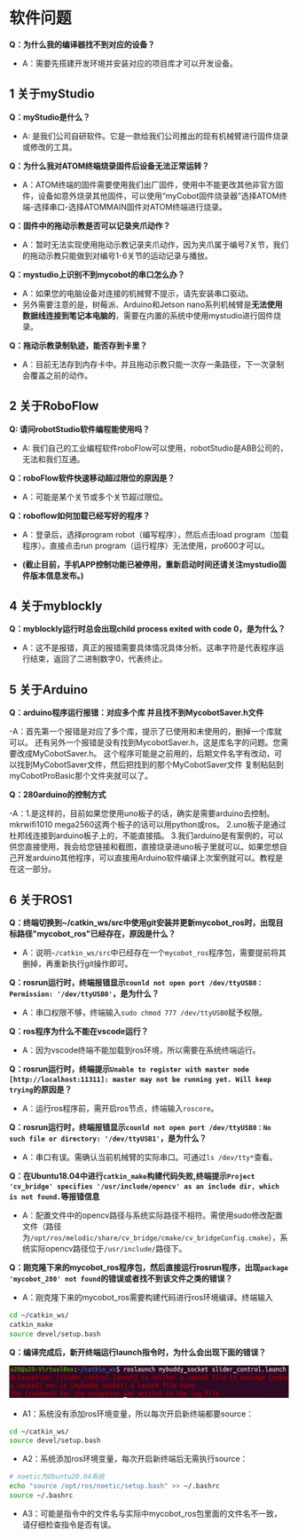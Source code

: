 # 软件问题

**Q：为什么我的编译器找不到对应的设备？**
- A：需要先搭建开发环境并安装对应的项目库才可以开发设备。


## 1 关于myStudio

**Q：myStudio是什么？**
- A: 是我们公司自研软件。它是一款给我们公司推出的现有机械臂进行固件烧录或修改的工具。


**Q：为什么我对ATOM终端烧录固件后设备无法正常运转？**
- A：ATOM终端的固件需要使用我们出厂固件，使用中不能更改其他非官方固件，设备如意外烧录其他固件，可以使用“myCobot固件烧录器”选择ATOM终端-选择串口-选择ATOMMAIN固件对ATOM终端进行烧录。


**Q：固件中的拖动示教是否可以记录夹爪动作？**
- A：暂时无法实现使用拖动示教记录夹爪动作，因为夹爪属于编号7关节，我们的拖动示教只能做到对编号1-6关节的运动记录与播放。



**Q：mystudio上识别不到mycobot的串口怎么办？**
- A：如果您的电脑设备对连接的机械臂不提示，请先安装串口驱动。
- 另外需要注意的是，树莓派、Arduino和Jetson nano系列机械臂是**无法使用数据线连接到笔记本电脑的**，需要在内置的系统中使用mystudio进行固件烧录。

**Q：拖动示教录制轨迹，能否存到卡里？**

- A：目前无法存到内存卡中。并且拖动示教只能一次存一条路径，下一次录制会覆盖之前的动作。


## 2 关于RoboFlow


**Q: 请问robotStudio软件编程能使用吗？**
- A: 我们自己的工业编程软件roboFlow可以使用，robotStudio是ABB公司的，无法和我们互通。


**Q：roboFlow软件快速移动超过限位的原因是？**

- A：可能是某个关节或多个关节超过限位。


**Q：roboflow如何加载已经写好的程序？**

- A：登录后，选择program robot（编写程序），然后点击load program（加载程序）。直接点击run program（运行程序）无法使用，pro600才可以。

  

- **(截止目前，手机APP控制功能已被停用，重新启动时间还请关注mystudio固件版本信息发布。)**



## 4 关于myblockly


**Q：myblockly运行时总会出现child process exited with code 0，是为什么？**

- A：这不是报错，真正的报错需要具体情况具体分析。这串字符是代表程序运行结束，返回了二进制数字0，代表终止。
             


## 5 关于Arduino


**Q：arduino程序运行报错：对应多个库 并且找不到MycobotSaver.h文件**

-A：首先第一个报错是对应了多个库，提示了已使用和未使用的，删掉一个库就可以。
还有另外一个报错是没有找到MycobotSaver.h，这是库名字的问题。您需要改成MyCobotSaver.h。
这个程序可能是之前用的，后期文件名字有改动，可以找到MyCobotSaver文件，然后把找到的那个MyCobotSaver文件 复制粘贴到myCobotProBasic那个文件夹就可以了。

**Q：280arduino的控制方式**

-A：1.是这样的，目前如果您使用uno板子的话，确实是需要arduino去控制。mkrwifi1010 mega2560这两个板子的话可以用python或ros。
2.uno板子是通过杜邦线连接到arduino板子上的，不能直接插。
3.我们arduino是有案例的，可以供您直接使用，我会给您链接和截图，直接烧录进uno板子里就可以。如果您想自己开发arduino其他程序，可以直接用Arduino软件编译上次案例就可以。教程是在这一部分。

## 6 关于ROS1


**Q：终端切换到~/catkin_ws/src中使用git安装并更新mycobot_ros时，出现目标路径"mycobot_ros"已经存在，原因是什么？**
- A：说明`~/catkin_ws/src`中已经存在一个`mycobot_ros`程序包，需要提前将其删掉，再重新执行git操作即可。

**Q：rosrun运行时，终端报错显示`counld not open port /dev/ttyUSB0：Permission: '/dev/ttyUSB0'`，是为什么？**

- A：串口权限不够，终端输入`sudo chmod 777 /dev/ttyUSB0`赋予权限。

**Q：ros程序为什么不能在vscode运行？**

- A：因为vscode终端不能加载到ros环境，所以需要在系统终端运行。

**Q：rosrun运行时，终端提示`Unable to register with master node [http://localhost:11311]: master may not be running yet. Will keep trying`的原因是？**

- A：运行ros程序前，需开启ros节点，终端输入`roscore`。

**Q：rosrun运行时，终端报错显示`counld not open port /dev/ttyUSB0：No such file or directory: '/dev/ttyUSB1'`，是为什么？**

- A：串口有误。需确认当前机械臂的实际串口。可通过`ls /dev/tty*`查看。

**Q：在Ubuntu18.04中进行`catkin_make`构建代码失败,终端提示`Project 'cv_bridge' specifies '/usr/include/opencv' as an include dir, which is not found.`等报错信息**

- A：配置文件中的opencv路径与系统实际路径不相符。需使用sudo修改配置文件（路径为`/opt/ros/melodic/share/cv_bridge/cmake/cv_bridgeConfig.cmake`），系统实际opencv路径位于`/usr/include/`路径下。


**Q：刚克隆下来的mycobot_ros程序包，然后直接运行rosrun程序，出现`package 'mycobot_280' not found`的错误或者找不到该文件之类的错误？**

- A：刚克隆下来的mycobot_ros需要构建代码进行ros环境编译。终端输入
  
```bash
cd ~/catkin_ws/
catkin_make
source devel/setup.bash
```

**Q：编译完成后，新开终端运行launch指令时，为什么会出现下面的错误？**

   ![软件](9.images/软件.png)


 - A1：系统没有添加ros环境变量，所以每次开启新终端都要source：

```bash
cd ~/catkin_ws/
source devel/setup.bash
```

- A2：系统添加ros环境变量，每次开启新终端后无需执行source：

```bash
# noetic为Ubuntu20.04系统
echo "source /opt/ros/noetic/setup.bash" >> ~/.bashrc
source ~/.bashrc
```

- A3：可能是指令中的文件名与实际中mycobot_ros包里面的文件名不一致，请仔细检查指令是否有误。